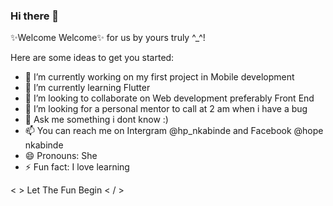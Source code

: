 ### Hi there 👋

✨Welcome Welcome✨ for us by yours truly ^_^!

Here are some ideas to get you started:

- 🔭 I’m currently working on my first project in Mobile development
- 🌱 I’m currently learning Flutter
- 👯 I’m looking to collaborate on Web development preferably Front End
- 🤔 I’m looking for a personal mentor to call at 2 am when i have a bug
- 💬 Ask me something i dont know :)
- 📫 You can reach me on Intergram @hp_nkabinde and Facebook @hope nkabinde
- 😄 Pronouns: She 
- ⚡ Fun fact: I love learning

<  > Let The Fun Begin < / >
